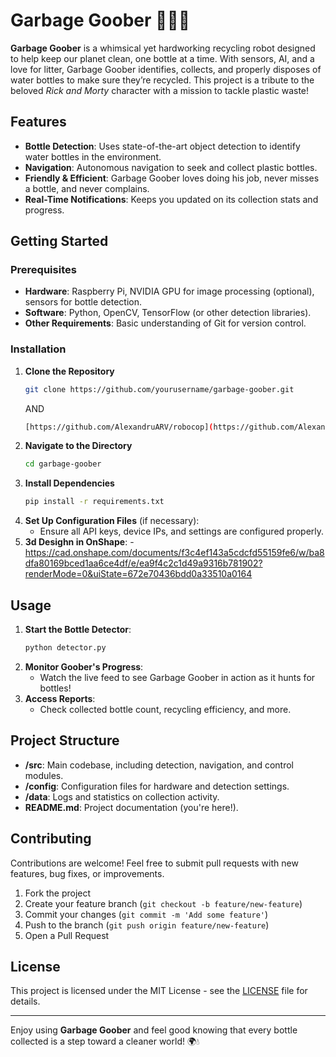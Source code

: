 
# Garbage Goober 🤖💧🧴

**Garbage Goober** is a whimsical yet hardworking recycling robot designed to help keep our planet clean, one bottle at a time. With sensors, AI, and a love for litter, Garbage Goober identifies, collects, and properly disposes of water bottles to make sure they’re recycled. This project is a tribute to the beloved *Rick and Morty* character with a mission to tackle plastic waste!

## Features

- **Bottle Detection**: Uses state-of-the-art object detection to identify water bottles in the environment.
- **Navigation**: Autonomous navigation to seek and collect plastic bottles.
- **Friendly & Efficient**: Garbage Goober loves doing his job, never misses a bottle, and never complains.
- **Real-Time Notifications**: Keeps you updated on its collection stats and progress.

## Getting Started

### Prerequisites

- **Hardware**: Raspberry Pi, NVIDIA GPU for image processing (optional), sensors for bottle detection.
- **Software**: Python, OpenCV, TensorFlow (or other detection libraries).
- **Other Requirements**: Basic understanding of Git for version control.

### Installation

1. **Clone the Repository**
   ```bash
   git clone https://github.com/yourusername/garbage-goober.git
   ```
   AND
    ```bash
   [https://github.com/AlexandruARV/robocop](https://github.com/AlexandruARV/robocop)
   ```
2. **Navigate to the Directory**
   ```bash
   cd garbage-goober
   ```
3. **Install Dependencies**
   ```bash
   pip install -r requirements.txt
   ```
4. **Set Up Configuration Files** (if necessary):
   - Ensure all API keys, device IPs, and settings are configured properly.
5. **3d Desighn in OnShape**:
   -https://cad.onshape.com/documents/f3c4ef143a5cdcfd55159fe6/w/ba8dfa80169bced1aa6ce4df/e/ea9f4c2c1d49a9316b781902?renderMode=0&uiState=672e70436bdd0a33510a0164
## Usage

1. **Start the Bottle Detector**:
   ```bash
   python detector.py
   ```
2. **Monitor Goober's Progress**:
   - Watch the live feed to see Garbage Goober in action as it hunts for bottles!
3. **Access Reports**:
   - Check collected bottle count, recycling efficiency, and more.

## Project Structure

- **/src**: Main codebase, including detection, navigation, and control modules.
- **/config**: Configuration files for hardware and detection settings.
- **/data**: Logs and statistics on collection activity.
- **README.md**: Project documentation (you're here!).

## Contributing

Contributions are welcome! Feel free to submit pull requests with new features, bug fixes, or improvements.

1. Fork the project
2. Create your feature branch (`git checkout -b feature/new-feature`)
3. Commit your changes (`git commit -m 'Add some feature'`)
4. Push to the branch (`git push origin feature/new-feature`)
5. Open a Pull Request

## License

This project is licensed under the MIT License - see the [LICENSE](LICENSE) file for details.

---

Enjoy using **Garbage Goober** and feel good knowing that every bottle collected is a step toward a cleaner world! 🌍💧
